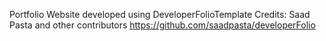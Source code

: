 Portfolio Website developed using DeveloperFolioTemplate
Credits: Saad Pasta and other contributors
https://github.com/saadpasta/developerFolio
